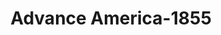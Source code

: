 ---
f_zip-code: 70360
f_state-code: LA
title: Advance America-1855
f_phone: 985-857-9441
f_city-only: Houma
f_address: 1539 M L King Blvd Houma
f_location-unique-id: '1855'
slug: advance-america-1855
updated-on: '2024-05-30T13:46:58.046Z'
created-on: '2024-05-30T13:36:59.803Z'
published-on: '2024-05-30T13:54:32.469Z'
f_city-state: cms/city/houma-la.md
f_company: cms/company/advance-america.md
f_state: cms/state/louisiana.md
layout: '[payday-loan].html'
tags: payday-loan
---